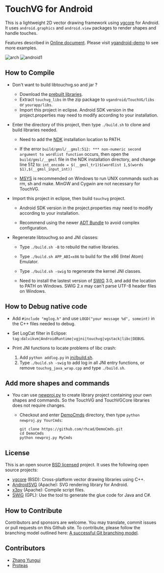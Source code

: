 # TouchVG for Android

This is a lightweight 2D vector drawing framework using [vgcore](https://github.com/rhcad/vgcore) for Android.
It uses `android.graphics` and `android.view` packages to render shapes and handle touches.

Features described in [Online document](http://touchvg.github.io). Please visit [vgandroid-demo](https://github.com/rhcad/vgandroid-demo) to see more examples.

![arch](http://touchvg.github.io/images/arch.svg) 
![android1](http://touchvg.github.io/images/android1.png)

## How to Compile

- Don't want to build libtouchvg.so and jar ?
  - Download the [prebuilt libraries](https://github.com/rhcad/vgandroid/archive/prebuilt.zip).
  - Extract `touchvg_libs` in the zip package to `vgandroid/TouchVG/libs` or `yourapp/libs`.
  - Import this project in eclipse. Android SDK version in the project.properties may need to modify according to your installation.

- Enter the directory of this project, then type `./build.sh` to clone and build libraries needed.
  
  - Need to add the [NDK](http://developer.android.com/tools/sdk/ndk/index.html) installation location to PATH.
  
  - If the error `build/gmsl/__gmsl:512: *** non-numeric second argument to wordlist function` occurs, then open the `build/gmsl/__gmsl` file in the NDK installation directory, and change line 512 to:
     `int_encode = $(__gmsl_tr1)$(wordlist 1,$(words $1),$(__gmsl_input_int))`

   - [MSYS](http://www.mingw.org/wiki/msys) is recommended on Windows to run UNIX commands such as rm, sh and make. MinGW and Cygwin are not necessary for TouchVG.

- Import this project in eclipse, then build  `touchvg` project.

  - Android SDK version in the project.properties may need to modify according to your installation.
  
  - Recommend using the newer [ADT Bundle](http://developer.android.com/sdk/index.html) to avoid complex configuration.

-  Regenerate libtouchvg.so and JNI classes:

   - Type `./build.sh -B` to rebuild the native libraries.
   
   - Type `./build.sh APP_ABI=x86` to build for the x86 (Intel Atom) Emulator.
   
   - Type `./build.sh -swig` to regenerate the kernel JNI classes.
   
   - Need to install the lastest version of [SWIG](http://sourceforge.net/projects/swig/files/) 3.0, and add the location to PATH on Windows. SWIG 2.x may can't parse UTF-8 header files on Windows.

## How to Debug native code

  - Add `#include "mglog.h"` and use `LOGD("your message %d", someint)` in the C++ files needed to debug.
  
  - Set LogCat filter in Eclipse: `tag:dalvikvm|AndroidRuntime|vgjni|touchvg|vgstack|libc|DEBUG`.
  
  - Print JNI functions to locate problems of libc crash:
    1. Add `python addlog.py` in [jni/build.sh](TouchVG/jni/build.sh).
    2. Type `./build.sh -swig` to add log in all JNI entry functions, or remove `touchvg_java_wrap.cpp` and type `./build.sh`.
 
## Add more shapes and commands

- You can use [newproj.py](https://github.com/rhcad/DemoCmds/blob/master/newproj.py) to create library project containing your own shapes and commands. So the TouchVG and TouchVGCore libraries does not require changes.

  - Checkout and enter [DemoCmds](https://github.com/rhcad/DemoCmds) directory, then type `python newproj.py YourCmds`:

     ```shell
     git clone https://github.com/rhcad/DemoCmds.git
     cd DemoCmds
     python newproj.py MyCmds
     ```

## License

This is an open source [BSD licensed](LICENSE) project. It uses the following open source projects:

- [vgcore](https://github.com/rhcad/vgcore) (BSD): Cross-platform vector drawing libraries using C++.
- [AndroidSVG](https://code.google.com/p/androidsvg) (Apache): SVG rendering library for Android.
- [x3py](https://github.com/rhcad/x3py) (Apache): Compile script files.
- [SWIG](https://github.com/swig/swig) (GPL): Use the tool to generate the glue code for Java and C#.

## How to Contribute

Contributors and sponsors are welcome. You may translate, commit issues or pull requests on this Github site.
To contribute, please follow the branching model outlined here: [A successful Git branching model](http://nvie.com/posts/a-successful-git-branching-model/).

## Contributors

- [Zhang Yungui](https://github.com/rhcad)
- [Proteas](https://github.com/proteas)
